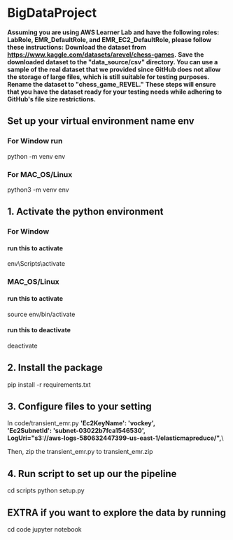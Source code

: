 # BigDataProject

**Assuming you are using AWS Learner Lab and have the following roles: LabRole, EMR_DefaultRole, and EMR_EC2_DefaultRole, please follow these instructions:**
**Download the dataset from https://www.kaggle.com/datasets/arevel/chess-games.**
**Save the downloaded dataset to the "data_source/csv" directory. You can use a sample of the real dataset that we provided since GitHub does not allow the storage of large files, which is still suitable for testing purposes.**
**Rename the dataset to "chess_game_REVEL."**
**These steps will ensure that you have the dataset ready for your testing needs while adhering to GitHub's file size restrictions.**

## Set up your virtual environment name env
### For Window run
python -m venv env
### For MAC_OS/Linux
python3 -m venv env

## 1. Activate the python environment

### For Window 
#### run this to activate
env\Scripts\activate

### MAC_OS/Linux
#### run this to activate
source env/bin/activate

#### run this to deactivate
deactivate

## 2. Install the package

pip install -r requirements.txt

## 3. Configure files to your setting
In code/transient_emr.py
**'Ec2KeyName': 'vockey',**\
**'Ec2SubnetId': 'subnet-03022b7fca1546530',**\
**LogUri="s3://aws-logs-580632447399-us-east-1/elasticmapreduce/",**\

Then, zip the transient_emr.py to transient_emr.zip


## 4. Run script to set up our the pipeline
cd scripts
python setup.py <YOUR ACCESS_KEY> <YOUR SESSION_KEY> <YOUR ACCESS_KEY> <A RANDOM NUMBER FOR AS A POSTFIX>

## EXTRA if you want to explore the data by running
cd code
jupyter notebook


